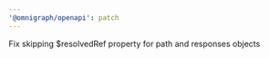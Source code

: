 ```yaml
---
'@omnigraph/openapi': patch
---
```


Fix skipping $resolvedRef property for path and responses objects
